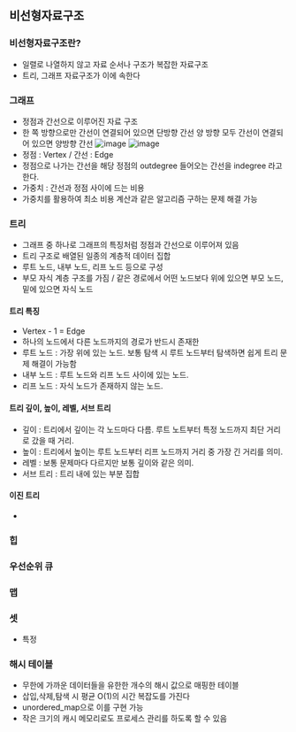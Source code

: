## 비선형자료구조

### 비선형자료구조란?
- 일렬로 나열하지 않고 자료 순서나 구조가 복잡한 자료구조
- 트리, 그래프 자료구조가 이에 속한다

### 그래프
- 정점과 간선으로 이루어진 자료 구조
- 한 쪽 방향으로만 간선이 연결되어 있으면 단방향 간선 양 방향 모두 간선이 연결되어 있으면 양방향 간선
![image](https://github.com/kimsunhoon/TIL/assets/96249610/7409760b-cf78-4a0b-87f4-09fd0f8d8b54)
![image](https://github.com/kimsunhoon/TIL/assets/96249610/18e73525-637f-4399-832a-c7d38fac2c82)
- 정점 : Vertex / 간선 : Edge
- 정점으로 나가는 간선을 해당 정점의 outdegree 들어오는 간선을 indegree 라고 한다.
- 가중치 : 간선과 정점 사이에 드는 비용
- 가중치를 활용하여 최소 비용 계산과 같은 알고리즘 구하는 문제 해결 가능

### 트리
- 그래프 중 하나로 그래프의 특징처럼 정점과 간선으로 이루어져 있음
- 트리 구조로 배열된 일종의 계층적 데이터 집합
- 루트 노드, 내부 노드, 리프 노드 등으로 구성
- 부모 자식 계층 구조를 가짐 / 같은 경로에서 어떤 노드보다 위에 있으면 부모 노드, 밑에 있으면 자식 노드

#### 트리 특징
- Vertex - 1 = Edge
- 하나의 노드에서 다른 노드까지의 경로가 반드시 존재한
- 루트 노드 : 가장 위에 있는 노드. 보통 탐색 시 루트 노드부터 탐색하면 쉽게 트리 문제 해결이 가능함
- 내부 노드 : 루트 노드와 리프 노드 사이에 있는 노드.
- 리프 노드 : 자식 노드가 존재하지 않는 노드.

#### 트리 깊이, 높이, 레벨, 서브 트리
- 깊이 : 트리에서 깊이는 각 노드마다 다름. 루트 노트부터 특정 노드까지 최단 거리로 갔을 때 거리.
- 높이 : 트리에서 높이는 루트 노드부터 리프 노드까지 거리 중 가장 긴 거리를 의미. 
- 레벨 : 보통 문제마다 다르지만 보통 깊이와 같은 의미.
- 서브 트리 : 트리 내에 있는 부분 집합

#### 이진 트리
- 

### 힙


### 우선순위 큐

### 맵

### 셋
- 특정

### 해시 테이블
- 무한에 가까운 데이터들을 유한한 개수의 해시 값으로 매핑한 테이블
- 삽입,삭제,탐색 시 평균 O(1)의 시간 복잡도를 가진다
- unordered_map으로 이를 구현 가능
- 작은 크기의 캐시 메모리로도 프로세스 관리를 하도록 할 수 있음

